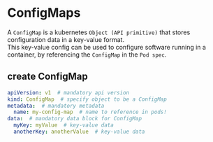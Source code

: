 # ConfigMaps
A `ConfigMap` is a kubernetes `Object (API primitive)` that stores configuration data in a key-value format.<br>
This key-value config can be used to configure software running in a container, by referencing the `ConfigMap` in the `Pod spec`.<br>

## create ConfigMap
```yaml
apiVersion: v1  # mandatory api version
kind: ConfigMap  # specify object to be a ConfigMap
metadata:  # mandatory metadata
  name: my-config-map  # name to reference in pods!
data:  # mandatory data block for ConfigMap
  myKey: myValue  # key-value data
  anotherKey: anotherValue  # key-value data
```